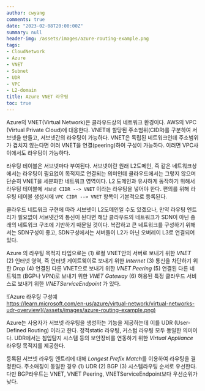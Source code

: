 ```yaml
---
author: cwyang
comments: true
date: "2023-02-08T20:00:00Z"
summary: null
header-img: /assets/images/azure-routing-example.png
tags:
- CloudNetwork
- Azure
- VNET
- Subnet
- UDR
- VPC
- L2-domain
title: Azure VNET 라우팅
toc: true
---
```

Azure의 VNET(Virtual Network)은 클라우드상의 네트워크 환경이다.
AWS의 VPC (Virtual Private Cloud)에 대응한다.
VNET에 할당된 주소범위(CIDR)를 구분하여 서브넷을 만들고, 서브넷간의 라우팅이 가능하다.
VNET은 독립된 네트워크인데 주소범위가 겹치지 않는다면 여러 VNET을 연결(peering)하여 구성이 가능하다.
이러면 VPC사이에서도 라우팅이 가능하다.

라우팅 테이블은 서브넷마다 부여된다.
서브넷이란 원래 L2도메인, 즉 같은 네트워크상에서는 라우팅이 필요없이 목적지로 연결되는 의미인데
클라우드에서는 그렇지 않으며 단순히 VNET을 세분화한 네트워크 영역이다.
L2 도메인과 유사하게 동작하기 위해서 라우팅 테이블에
`서브넷 CIDR --> VNET` 이라는 라우팅을 넣어야 한다.
편의를 위해 라우팅 테이블 생성시에 `VPC CIDR --> VNET` 항목이 기본적으로 등록된다.

클라우드 네트워크 구현에 따라 서브넷이 L2도메인일 수도 있겠으나,
만약 라우팅 엔트리가 필요없이 서브넷간의 통신이 된다면
해당 클라우드의 네트워크가 SDN이 아닌 종래의 네트워크 구조에 기반하기 때문일 것이다.
복잡하고 큰 네트워크를 구성하기 위해서는 SDN구성이 좋고,
SDN구성에서는 서버들이 L2가 아닌 오버레이 L3로 연결되어있다.

Azure 의 라우팅 목적지 타입으로는
(1) 로컬 VNET안의 서버로 보내기 위한 *VNET*
(2) 인터넷 영역, 즉 인터넷 게이트웨이로 보내기 위한 *Internet*
(3) 통신을 차단하기 위한 *Drop*
(4) 연결된 다른 VNET으로 보내기 위한 *VNET Peering*
(5) 연결된 다른 네트워크 (BGP나 VPN)로 보내기 위한 *VNET Gateway*
(6) 허용된 특정 클라우드 서비스로 보내기 위한 *VNETServiceEndpoint* 가 있다.

![Azure 라우팅 구성예<br>https://learn.microsoft.com/en-us/azure/virtual-network/virtual-networks-udr-overview](/assets/images/azure-routing-example.png)

Azure는 사용자가 서브넷 라우팅을 생성하는 기능을 제공하는데 이를 UDR (User-Defined Routing) 이라고 한다.
정적static 라우팅, 커스텀 라우팅 모두 동일한 의미이다.
UDR에서는 침입탐지 시스템 등의 보안장비를 연동하기 위한 *Virtual Appliance* 라우팅 목적지를 제공한다.

등록된 서브넷 라우팅 엔트리에 대해 *Longest Prefix Match*를 이용하여 라우팅을 결정한다.
주소매칭이 동일한 경우 (1) UDR (2) BGP (3) 시스템라우팅 순서로 우선한다.
다만 BGP라우트는 VNET, VNET Peering, VNETServiceEndpoint보다 우선순위가 낮다.



